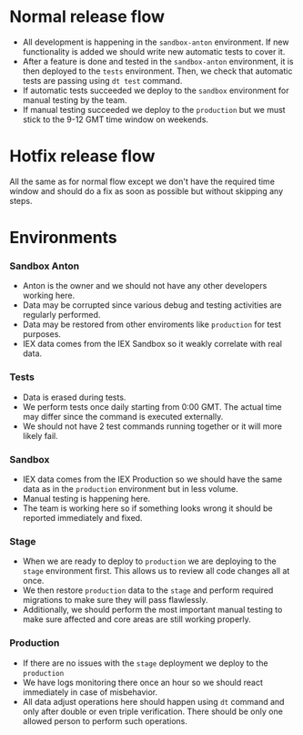 
# Normal release flow

- All development is happening in the `sandbox-anton` environment. If new functionality is added we should write new automatic tests to cover it.
- After a feature is done and tested in the `sandbox-anton` environment, it is then deployed to the `tests` environment. Then, we check that automatic tests are passing using `dt test` command.
- If automatic tests succeeded we deploy to the `sandbox` environment for manual testing by the team.
- If manual testing succeeded we deploy to the `production` but we must stick to the 9-12 GMT time window on weekends.

# Hotfix release flow

All the same as for normal flow except we don't have the required time window and should do a fix as soon as possible but without skipping any steps.

# Environments

### Sandbox Anton

- Anton is the owner and we should not have any other developers working here.
- Data may be corrupted since various debug and testing activities are regularly performed.
- Data may be restored from other enviroments like `production` for test purposes.
- IEX data comes from the IEX Sandbox so it weakly correlate with real data.

### Tests

- Data is erased during tests.
- We perform tests once daily starting from 0:00 GMT. The actual time may differ since the command is executed externally.
- We should not have 2 test commands running together or it will more likely fail.

### Sandbox

- IEX data comes from the IEX Production so we should have the same data as in the `production` environment but in less volume.
- Manual testing is happening here.
- The team is working here so if something looks wrong it should be reported immediately and fixed.

### Stage

- When we are ready to deploy to `production` we are deploying to the `stage` environment first. This allows us to review all code changes all at once.
- We then restore `production` data to the `stage` and perform required migrations to make sure they will pass flawlessly.
- Additionally, we should perform the most important manual testing to make sure affected and core areas are still working properly.

### Production

- If there are no issues with the `stage` deployment we deploy to the `production`
- We have logs monitoring there once an hour so we should react immediately in case of misbehavior.
- All data adjust operations here should happen using `dt` command and only after double or even triple verification. There should be only one allowed person to perform such operations.
